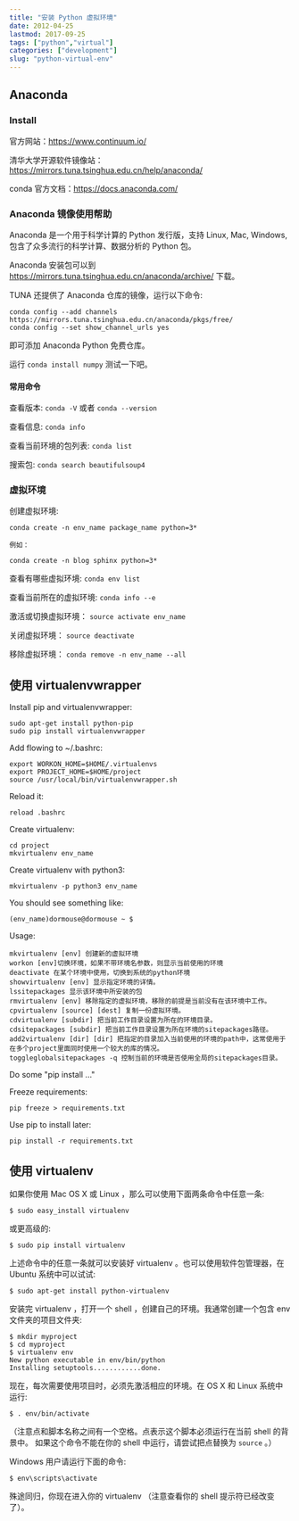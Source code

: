 ```yaml
---
title: "安装 Python 虚拟环境"
date: 2012-04-25
lastmod: 2017-09-25
tags: ["python","virtual"]
categories: ["development"]
slug: "python-virtual-env"
---
```




## Anaconda

### Install

官方网站：https://www.continuum.io/

清华大学开源软件镜像站：https://mirrors.tuna.tsinghua.edu.cn/help/anaconda/

conda 官方文档：https://docs.anaconda.com/

### Anaconda 镜像使用帮助

Anaconda 是一个用于科学计算的 Python 发行版，支持 Linux, Mac, Windows, 包含了众多流行的科学计算、数据分析的 Python 包。

Anaconda 安装包可以到 https://mirrors.tuna.tsinghua.edu.cn/anaconda/archive/ 下载。

TUNA 还提供了 Anaconda 仓库的镜像，运行以下命令:

    conda config --add channels https://mirrors.tuna.tsinghua.edu.cn/anaconda/pkgs/free/
    conda config --set show_channel_urls yes

即可添加 Anaconda Python 免费仓库。

运行 `conda install numpy` 测试一下吧。

#### 常用命令

查看版本: `conda -V` 或者 `conda --version`

查看信息: `conda info`

查看当前环境的包列表: `conda list`

搜索包: `conda search beautifulsoup4`

### 虚拟环境

创建虚拟环境:

    conda create -n env_name package_name python=3*

    例如：

    conda create -n blog sphinx python=3*

查看有哪些虚拟环境: `conda env list`

查看当前所在的虚拟环境: `conda info --e`

激活或切换虚拟环境： `source activate env_name`

关闭虚拟环境： `source deactivate`

移除虚拟环境： `conda remove -n env_name --all`


使用 virtualenvwrapper
----------------------

Install pip and virtualenvwrapper:

    sudo apt-get install python-pip
    sudo pip install virtualenvwrapper

Add flowing to \~/.bashrc:

    export WORKON_HOME=$HOME/.virtualenvs
    export PROJECT_HOME=$HOME/project
    source /usr/local/bin/virtualenvwrapper.sh

Reload it:

    reload .bashrc

Create virtualenv:

    cd project
    mkvirtualenv env_name

Create virtualenv with python3:

    mkvirtualenv -p python3 env_name

You should see something like:

    (env_name)dormouse@dormouse ~ $

Usage:

    mkvirtualenv [env] 创建新的虚拟环境
    workon [env]切换环境，如果不带环境名参数，则显示当前使用的环境
    deactivate 在某个环境中使用，切换到系统的python环境
    showvirtualenv [env] 显示指定环境的详情。
    lssitepackages 显示该环境中所安装的包
    rmvirtualenv [env] 移除指定的虚拟环境，移除的前提是当前没有在该环境中工作。
    cpvirtualenv [source] [dest] 复制一份虚拟环境。
    cdvirtualenv [subdir] 把当前工作目录设置为所在的环境目录。
    cdsitepackages [subdir] 把当前工作目录设置为所在环境的sitepackages路径。
    add2virtualenv [dir] [dir] 把指定的目录加入当前使用的环境的path中，这常使用于在多个project里面同时使用一个较大的库的情况。
    toggleglobalsitepackages -q 控制当前的环境是否使用全局的sitepackages目录。

Do some "pip install ..."

Freeze requirements:

    pip freeze > requirements.txt

Use pip to install later:

    pip install -r requirements.txt

使用 virtualenv
---------------

如果你使用 Mac OS X 或 Linux ，那么可以使用下面两条命令中任意一条:

    $ sudo easy_install virtualenv

或更高级的:

    $ sudo pip install virtualenv

上述命令中的任意一条就可以安装好 virtualenv 。也可以使用软件包管理器，在
Ubuntu 系统中可以试试:

    $ sudo apt-get install python-virtualenv

安装完 virtualenv ，打开一个 shell ，创建自己的环境。我通常创建一个包含
env 文件夹的项目文件夹:

    $ mkdir myproject
    $ cd myproject
    $ virtualenv env
    New python executable in env/bin/python
    Installing setuptools............done.

现在，每次需要使用项目时，必须先激活相应的环境。在 OS X 和 Linux
系统中运行:

    $ . env/bin/activate

（注意点和脚本名称之间有一个空格。点表示这个脚本必须运行在当前 shell
的背景中。 如果这个命令不能在你的 shell 中运行，请尝试把点替换为
`source` 。）

Windows 用户请运行下面的命令:

    $ env\scripts\activate

殊途同归，你现在进入你的 virtualenv （注意查看你的 shell
提示符已经改变了）。
